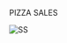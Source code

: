 PIZZA SALES  

![SS](https://github.com/user-attachments/assets/ce909eb3-e7c7-419a-b985-9b940c921551)
